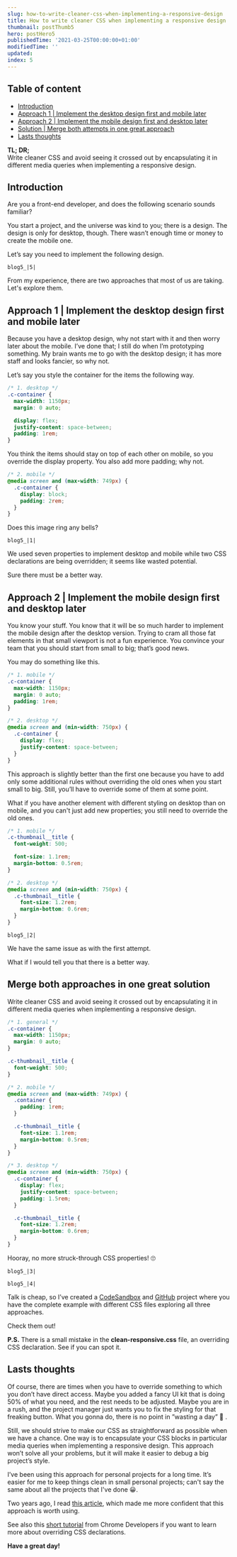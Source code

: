 ```yaml
---
slug: how-to-write-cleaner-css-when-implementing-a-responsive-design
title: How to write cleaner CSS when implementing a responsive design
thumbnail: postThumb5
hero: postHero5
publishedTime: '2021-03-25T00:00:00+01:00'
modifiedTime: ''
updated:
index: 5
---
```


<section class="c-table-of-content-section">
<div class="c-table-of-content">
  <h2 class="c-table-of-content__title">Table of content</h2>
  <ul class="c-table-of-content__list">
    <li class="c-table-of-content__item"><a href="#section-1">Introduction</a></li>
    <li class="c-table-of-content__item"><a href="#section-2">Approach 1 | Implement the desktop design first and mobile later</a></li>
    <li class="c-table-of-content__item"><a href="#section-3">Approach 2 | Implement the mobile design first and desktop later</a></li>
    <li class="c-table-of-content__item"><a href="#section-4">Solution | Merge both attempts in one great approach</a></li>
    <li class="c-table-of-content__item"><a href="#section-5">Lasts thoughts</a></li>
  </ul>
</div>
<section>

**TL; DR;**</br>
Write cleaner CSS and avoid seeing it crossed out by encapsulating it in different media queries when implementing a responsive design.

<h2 id="section-1">Introduction</h2>

Are you a front-end developer, and does the following scenario sounds familiar?

You start a project, and the universe was kind to you; there is a design. The design is only for desktop, though. There wasn’t enough time or money to create the mobile one.

Let’s say you need to implement the following design.

```Image
blog5_|5|
```

From my experience, there are two approaches that most of us are taking. Let's explore them.

<h2 id="section-2">Approach 1 | Implement the desktop design first and mobile later</h2>

Because you have a desktop design, why not start with it and then worry later about the mobile. I’ve done that; I still do when I’m prototyping something. My brain wants me to go with the desktop design; it has more staff and looks fancier, so why not.

Let’s say you style the container for the items the following way.

```css
/* 1. desktop */
.c-container {
  max-width: 1150px;
  margin: 0 auto;

  display: flex;
  justify-content: space-between;
  padding: 1rem;
}
```

You think the items should stay on top of each other on mobile, so you override the display property. You also add more padding; why not.

```css
/* 2. mobile */
@media screen and (max-width: 749px) {
  .c-container {
    display: block;
    padding: 2rem;
  }
}
```

Does this image ring any bells?

```Image
blog5_|1|
```

We used seven properties to implement desktop and mobile while two CSS declarations are being overridden; it seems like wasted potential.

Sure there must be a better way.

<h2 id="section-3">Approach 2 | Implement the mobile design first and desktop later</h2>

You know your stuff. You know that it will be so much harder to implement the mobile design after the desktop version. Trying to cram all those fat elements in that small viewport is not a fun experience.
You convince your team that you should start from small to big; that’s good news.

You may do something like this.

```css
/* 1. mobile */
.c-container {
  max-width: 1150px;
  margin: 0 auto;
  padding: 1rem;
}
```

```css
/* 2. desktop */
@media screen and (min-width: 750px) {
  .c-container {
    display: flex;
    justify-content: space-between;
  }
}
```

This approach is slightly better than the first one because you have to add only some additional rules without overriding the old ones when you start small to big. Still, you’ll have to override some of them at some point.

What if you have another element with different styling on desktop than on mobile, and you can't just add new properties; you still need to override the old ones.

```css
/* 1. mobile */
.c-thumbnail__title {
  font-weight: 500;

  font-size: 1.1rem;
  margin-bottom: 0.5rem;
}
```

```css
/* 2. desktop */
@media screen and (min-width: 750px) {
  .c-thumbnail__title {
    font-size: 1.2rem;
    margin-bottom: 0.6rem;
  }
}
```

```Image
blog5_|2|
```

We have the same issue as with the first attempt.

What if I would tell you that there is a better way.

<h2 id="section-4">Merge both approaches in one great solution</h2>

Write cleaner CSS and avoid seeing it crossed out by encapsulating it in different media queries when implementing a responsive design.

```css
/* 1. general */
.c-container {
  max-width: 1150px;
  margin: 0 auto;
}

.c-thumbnail__title {
  font-weight: 500;
}

/* 2. mobile */
@media screen and (max-width: 749px) {
  .container {
    padding: 1rem;
  }

  .c-thumbnail__title {
    font-size: 1.1rem;
    margin-bottom: 0.5rem;
  }
}

/* 3. desktop */
@media screen and (min-width: 750px) {
  .c-container {
    display: flex;
    justify-content: space-between;
    padding: 1.5rem;
  }

  .c-thumbnail__title {
    font-size: 1.2rem;
    margin-bottom: 0.6rem;
  }
}
```

Hooray, no more struck-through CSS properties! 🙄

```Image
blog5_|3|
```

```Image
blog5_|4|
```

Talk is cheap, so I’ve created a <a href="https://codesandbox.io/s/spring-moon-gfpmt?file=/index.html" target="_blank" rel="noreferrer">CodeSandbox</a> and <a href="https://github.com/victorjeman/clean-responsive-css-example" target="_blank" rel="noreferrer">GitHub</a> project where you have the complete example with different CSS files exploring all three approaches.

Check them out!

**P.S.** There is a small mistake in the **clean-responsive.css** file, an overriding CSS declaration. See if you can spot it.

<h2 id="section-5">Lasts thoughts</h2>

Of course, there are times when you have to override something to which you don’t have direct access.
Maybe you added a fancy UI kit that is doing 50% of what you need, and the rest needs to be adjusted.
Maybe you are in a rush, and the project manager just wants you to fix the styling for that freaking button.
What you gonna do, there is no point in ”wasting a day” 🤯 .

Still, we should strive to make our CSS as straightforward as possible when we have a chance. One way is to encapsulate your CSS blocks in particular media queries when implementing a responsive design. This approach won’t solve all your problems, but it will make it easier to debug a big project’s style.

I’ve been using this approach for personal projects for a long time. It’s easier for me to keep things clean in small personal projects; can't say the same about all the projects that I've done 😀.

Two years ago, I read <a href="https://www.smashingmagazine.com/2018/12/generic-css-mobile-first/" target="_blank" rel="noreferrer">this article</a>, which made me more confident that this approach is worth using.

See also this <a href="https://developer.chrome.com/docs/devtools/css/overrides/" target="_blank" rel="noreferrer">short tutorial</a> from Chrome Developers if you want to learn more about overriding CSS declarations.

**Have a great day!**
